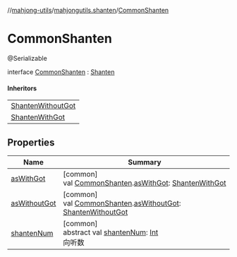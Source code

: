 //[mahjong-utils](../../../index.md)/[mahjongutils.shanten](../index.md)/[CommonShanten](index.md)

# CommonShanten

@Serializable

interface [CommonShanten](index.md) : [Shanten](../-shanten/index.md)

#### Inheritors

| |
|---|
| [ShantenWithoutGot](../-shanten-without-got/index.md) |
| [ShantenWithGot](../-shanten-with-got/index.md) |

## Properties

| Name | Summary |
|---|---|
| [asWithGot](../as-with-got.md) | [common]<br>val [CommonShanten](index.md).[asWithGot](../as-with-got.md): [ShantenWithGot](../-shanten-with-got/index.md) |
| [asWithoutGot](../as-without-got.md) | [common]<br>val [CommonShanten](index.md).[asWithoutGot](../as-without-got.md): [ShantenWithoutGot](../-shanten-without-got/index.md) |
| [shantenNum](../-shanten/shanten-num.md) | [common]<br>abstract val [shantenNum](../-shanten/shanten-num.md): [Int](https://kotlinlang.org/api/latest/jvm/stdlib/kotlin/-int/index.html)<br>向听数 |
